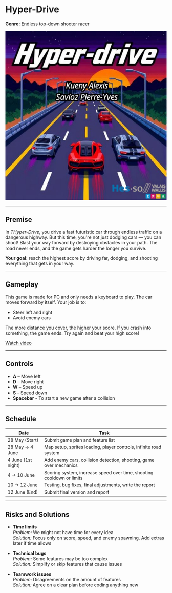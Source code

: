 # Hyper-Drive

**Genre:** Endless top-down shooter racer  

![Logo](data/Res/loadingScreen.jpeg)

---

## Premise

In *THyper-Drive*, you drive a fast futuristic car through endless traffic on a dangerous highway. But this time, you're not just dodging cars — you can shoot! Blast your way forward by destroying obstacles in your path. The road never ends, and the game gets harder the longer you survive. 

**Your goal:** reach the highest score by driving far, dodging, and shooting everything that gets in your way.

---

## Gameplay

This game is made for PC and only needs a keyboard to play. The car moves forward by itself. Your job is to:

- Steer left and right
- Avoid enemy cars

The more distance you cover, the higher your score. If you crash into something, the game ends. Try again and beat your high score!

[Watch video](data/res/demo.mp4)

---

## Controls

- **A** – Move left  
- **D** – Move right
- **W** – Speed up
- **S** - Speed down
- **Spacebar** - To start a new game after a collision

---

## Schedule

| Date              | Task                                                                 |
|-------------------|----------------------------------------------------------------------|
| 28 May (Start)    | Submit game plan and feature list                                     |
| 28 May → 4 June   | Map setup, sprites loading, player controls, infinite road system     |
| 4 June (1st night)| Add enemy cars, collision detection, shooting, game over mechanics    |
| 4 → 10 June       | Scoring system, increase speed over time, shooting cooldown or limits |
| 10 → 12 June      | Testing, bug fixes, final adjustments, write the report               |
| 12 June (End)     | Submit final version and report                                       |

---

## Risks and Solutions

- **Time limits**  
  *Problem:* We might not have time for every idea  
  *Solution:* Focus only on score, speed, and enemy spawning. Add extras later if time allows

- **Technical bugs**  
  *Problem:* Some features may be too complex  
  *Solution:* Simplify or skip features that cause issues

- **Teamwork issues**  
  *Problem:* Disagreements on the amount of features  
  *Solution:* Agree on a clear plan before coding anything new
